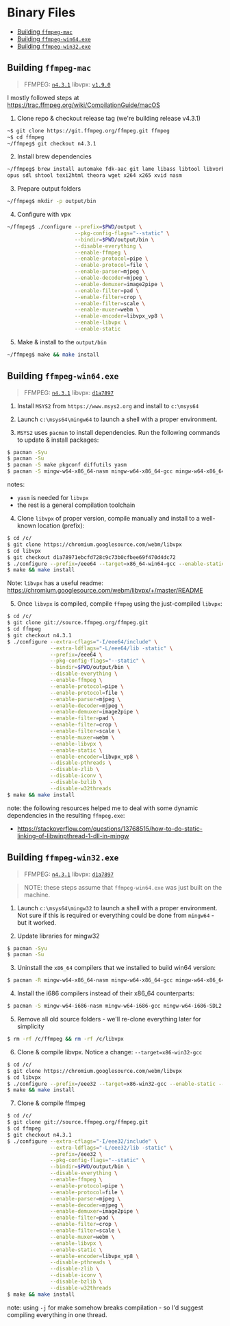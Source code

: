 # Binary Files

<!-- GEN:toc-top-level -->
- [Building `ffmpeg-mac`](#building-ffmpeg-mac)
- [Building `ffmpeg-win64.exe`](#building-ffmpeg-win64exe)
- [Building `ffmpeg-win32.exe`](#building-ffmpeg-win32exe)
<!-- GEN:stop -->

## Building `ffmpeg-mac`

> FFMPEG: [`n4.3.1`](https://github.com/FFmpeg/FFmpeg/releases/tag/n4.3.1)
> libvpx: [`v1.9.0`](https://github.com/webmproject/libvpx/releases/tag/v1.9.0)

I mostly followed steps at https://trac.ffmpeg.org/wiki/CompilationGuide/macOS

1. Clone repo & checkout release tag (we're building release v4.3.1)

```sh
~$ git clone https://git.ffmpeg.org/ffmpeg.git ffmpeg
~$ cd ffmpeg
~/ffmpeg$ git checkout n4.3.1
```

2. Install brew dependencies

```sh
~/ffmpeg$ brew install automake fdk-aac git lame libass libtool libvorbis libvpx \
opus sdl shtool texi2html theora wget x264 x265 xvid nasm
```

3. Prepare output folders

```sh
~/ffmpeg$ mkdir -p output/bin
```

4. Configure with vpx 

```sh
~/ffmpeg$ ./configure --prefix=$PWD/output \
                      --pkg-config-flags="--static" \
                      --bindir=$PWD/output/bin \
                      --disable-everything \
                      --enable-ffmpeg \
                      --enable-protocol=pipe \
                      --enable-protocol=file \
                      --enable-parser=mjpeg \
                      --enable-decoder=mjpeg \
                      --enable-demuxer=image2pipe \
                      --enable-filter=pad \
                      --enable-filter=crop \
                      --enable-filter=scale \
                      --enable-muxer=webm \
                      --enable-encoder=libvpx_vp8 \
                      --enable-libvpx \
                      --enable-static
```

5. Make & install to the `output/bin`

```sh
~/ffmpeg$ make && make install
```

## Building `ffmpeg-win64.exe`

> FFMPEG: [`n4.3.1`](https://github.com/FFmpeg/FFmpeg/releases/tag/n4.3.1)
> libvpx: [`d1a7897`](https://github.com/webmproject/libvpx/commit/d1a78971ebcfd728c9c73b0cfbee69f470d4dc72)

1. Install `MSYS2` from `https://www.msys2.org` and install to `c:\msys64`

2. Launch `c:\msys64\mingw64` to launch a shell with a proper environment.

3. `MSYS2` uses `pacman` to install dependencies. Run the following commands to update & install packages:

```sh
$ pacman -Syu
$ pacman -Su
$ pacman -S make pkgconf diffutils yasm
$ pacman -S mingw-w64-x86_64-nasm mingw-w64-x86_64-gcc mingw-w64-x86_64-SDL2
```

notes:
- `yasm` is needed for `libvpx`
- the rest is a general compilation toolchain

4. Clone `libvpx` of proper version, compile manually and install to a well-known location (prefix):

```sh
$ cd /c/
$ git clone https://chromium.googlesource.com/webm/libvpx
$ cd libvpx
$ git checkout d1a78971ebcfd728c9c73b0cfbee69f470d4dc72
$ ./configure --prefix=/eee64 --target=x86_64-win64-gcc --enable-static --disable-shared --disable-docs --disable-tools --disable-unit-tests --disable-examples
$ make && make install
```

Note: `libvpx` has a useful readme: https://chromium.googlesource.com/webm/libvpx/+/master/README

5. Once `libvpx` is compiled, compile `ffmpeg` using the just-compiled `libvpx`:

```sh
$ cd /c/
$ git clone git://source.ffmpeg.org/ffmpeg.git
$ cd ffmpeg
$ git checkout n4.3.1
$ ./configure --extra-cflags="-I/eee64/include" \
              --extra-ldflags="-L/eee64/lib -static" \
              --prefix=/eee64 \
              --pkg-config-flags="--static" \
              --bindir=$PWD/output/bin \
              --disable-everything \
              --enable-ffmpeg \
              --enable-protocol=pipe \
              --enable-protocol=file \
              --enable-parser=mjpeg \
              --enable-decoder=mjpeg \
              --enable-demuxer=image2pipe \
              --enable-filter=pad \
              --enable-filter=crop \
              --enable-filter=scale \
              --enable-muxer=webm \
              --enable-libvpx \
              --enable-static \
              --enable-encoder=libvpx_vp8 \
              --disable-pthreads \
              --disable-zlib \
              --disable-iconv \
              --disable-bzlib \
              --disable-w32threads
$ make && make install
```

note: the following resources helped me to deal with some dynamic dependencies in the resulting `ffmpeg.exe`:
- https://stackoverflow.com/questions/13768515/how-to-do-static-linking-of-libwinpthread-1-dll-in-mingw

## Building `ffmpeg-win32.exe`

> FFMPEG: [`n4.3.1`](https://github.com/FFmpeg/FFmpeg/releases/tag/n4.3.1)
> libvpx: [`d1a7897`](https://github.com/webmproject/libvpx/commit/d1a78971ebcfd728c9c73b0cfbee69f470d4dc72)

> NOTE: these steps assume that `ffmpeg-win64.exe` was just built on the machine.

1. Launch `c:\msys64\mingw32` to launch a shell with a proper environment. Not sure if this is required or everything could be done from `mingw64` - but it worked.

2. Update libraries for mingw32

```sh
$ pacman -Syu
$ pacman -Su
```

3. Uninstall the `x86_64` compilers that we installed to build win64 version:

```sh
$ pacman -R mingw-w64-x86_64-nasm mingw-w64-x86_64-gcc mingw-w64-x86_64-SDL2
```

4. Install the i686 compilers instead of their x86_64 counterparts:

```sh
$ pacman -S mingw-w64-i686-nasm mingw-w64-i686-gcc mingw-w64-i686-SDL2
```

5. Remove all old source folders - we'll re-clone everything later for simplicity

```sh
$ rm -rf /c/ffmpeg && rm -rf /c/libvpx
```

6. Clone & compile libvpx. Notice a change: `--target=x86-win32-gcc`

```sh
$ cd /c/
$ git clone https://chromium.googlesource.com/webm/libvpx
$ cd libvpx
$ ./configure --prefix=/eee32 --target=x86-win32-gcc --enable-static --disable-shared --disable-docs --disable-tools --disable-unit-tests --disable-examples
$ make && make install
```

7. Clone & compile ffmpeg

```sh
$ cd /c/
$ git clone git://source.ffmpeg.org/ffmpeg.git
$ cd ffmpeg
$ git checkout n4.3.1
$ ./configure --extra-cflags="-I/eee32/include" \
              --extra-ldflags="-L/eee32/lib -static" \
              --prefix=/eee32 \
              --pkg-config-flags="--static" \
              --bindir=$PWD/output/bin \
              --disable-everything \
              --enable-ffmpeg \
              --enable-protocol=pipe \
              --enable-protocol=file \
              --enable-parser=mjpeg \
              --enable-decoder=mjpeg \
              --enable-demuxer=image2pipe \
              --enable-filter=pad \
              --enable-filter=crop \
              --enable-filter=scale \
              --enable-muxer=webm \
              --enable-libvpx \
              --enable-static \
              --enable-encoder=libvpx_vp8 \
              --disable-pthreads \
              --disable-zlib \
              --disable-iconv \
              --disable-bzlib \
              --disable-w32threads
$ make && make install
```

note: using `-j` for make somehow breaks compilation - so I'd suggest compiling everything in one thread.

